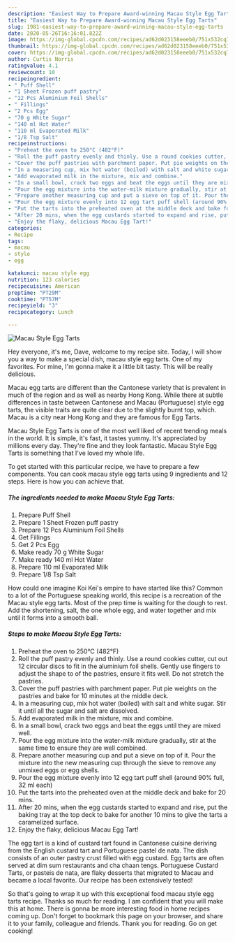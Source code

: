```yaml
---
description: "Easiest Way to Prepare Award-winning Macau Style Egg Tarts"
title: "Easiest Way to Prepare Award-winning Macau Style Egg Tarts"
slug: 1981-easiest-way-to-prepare-award-winning-macau-style-egg-tarts
date: 2020-05-26T16:16:01.822Z
image: https://img-global.cpcdn.com/recipes/ad62d023158eeeb0/751x532cq70/macau-style-egg-tarts-recipe-main-photo.jpg
thumbnail: https://img-global.cpcdn.com/recipes/ad62d023158eeeb0/751x532cq70/macau-style-egg-tarts-recipe-main-photo.jpg
cover: https://img-global.cpcdn.com/recipes/ad62d023158eeeb0/751x532cq70/macau-style-egg-tarts-recipe-main-photo.jpg
author: Curtis Norris
ratingvalue: 4.1
reviewcount: 10
recipeingredient:
- " Puff Shell"
- "1 Sheet Frozen puff pastry"
- "12 Pcs Aluminium Foil Shells"
- " Fillings"
- "2 Pcs Egg"
- "70 g White Sugar"
- "140 ml Hot Water"
- "110 ml Evaporated Milk"
- "1/8 Tsp Salt"
recipeinstructions:
- "Preheat the oven to 250°C (482°F)"
- "Roll the puff pastry evenly and thinly. Use a round cookies cutter, cut out 12 circular discs to fit in the aluminium foil shells. Gently use fingers to adjust the shape to of the pastries, ensure it fits well. Do not stretch the pastries."
- "Cover the puff pastries with parchment paper. Put pie weights on the pastries and bake for 10 minutes at the middle deck."
- "In a measuring cup, mix hot water (boiled) with salt and white sugar. Stir it until all the sugar and salt are dissolved."
- "Add evaporated milk in the mixture, mix and combine."
- "In a small bowl, crack two eggs and beat the eggs until they are mixed well."
- "Pour the egg mixture into the water-milk mixture gradually, stir at the same time to ensure they are well combined."
- "Prepare another measuring cup and put a sieve on top of it. Pour the mixture into the new measuring cup through the sieve to remove any unmixed eggs or egg shells."
- "Pour the egg mixture evenly into 12 egg tart puff shell (around 90% full, 32 ml each)"
- "Put the tarts into the preheated oven at the middle deck and bake for 20 mins."
- "After 20 mins, when the egg custards started to expand and rise, put the baking tray at the top deck to bake for another 10 mins to give the tarts a caramelized surface."
- "Enjoy the flaky, delicious Macau Egg Tart!"
categories:
- Recipe
tags:
- macau
- style
- egg

katakunci: macau style egg 
nutrition: 123 calories
recipecuisine: American
preptime: "PT29M"
cooktime: "PT57M"
recipeyield: "3"
recipecategory: Lunch

---
```



![Macau Style Egg Tarts](https://img-global.cpcdn.com/recipes/ad62d023158eeeb0/751x532cq70/macau-style-egg-tarts-recipe-main-photo.jpg)

Hey everyone, it's me, Dave, welcome to my recipe site. Today, I will show you a way to make a special dish, macau style egg tarts. One of my favorites. For mine, I'm gonna make it a little bit tasty. This will be really delicious.

Macau egg tarts are different than the Cantonese variety that is prevalent in much of the region and as well as nearby Hong Kong. While there at subtle differences in taste between Cantonese and Macau (Portuguese) style egg tarts, the visible traits are quite clear due to the slightly burnt top, which. Macau is a city near Hong Kong and they are famous for Egg Tarts.

Macau Style Egg Tarts is one of the most well liked of recent trending meals in the world. It is simple, it's fast, it tastes yummy. It's appreciated by millions every day. They're fine and they look fantastic. Macau Style Egg Tarts is something that I've loved my whole life.


To get started with this particular recipe, we have to prepare a few components. You can cook macau style egg tarts using 9 ingredients and 12 steps. Here is how you can achieve that.

<!--inarticleads1-->

##### The ingredients needed to make Macau Style Egg Tarts:

1. Prepare  Puff Shell
1. Prepare 1 Sheet Frozen puff pastry
1. Prepare 12 Pcs Aluminium Foil Shells
1. Get  Fillings
1. Get 2 Pcs Egg
1. Make ready 70 g White Sugar
1. Make ready 140 ml Hot Water
1. Prepare 110 ml Evaporated Milk
1. Prepare 1/8 Tsp Salt


How could one imagine Koi Kei&#39;s empire to have started like this? Common to a lot of the Portuguese speaking world, this recipe is a recreation of the Macau style egg tarts. Most of the prep time is waiting for the dough to rest. Add the shortening, salt, the one whole egg, and water together and mix until it forms into a smooth ball. 

<!--inarticleads2-->

##### Steps to make Macau Style Egg Tarts:

1. Preheat the oven to 250°C (482°F)
1. Roll the puff pastry evenly and thinly. Use a round cookies cutter, cut out 12 circular discs to fit in the aluminium foil shells. Gently use fingers to adjust the shape to of the pastries, ensure it fits well. Do not stretch the pastries.
1. Cover the puff pastries with parchment paper. Put pie weights on the pastries and bake for 10 minutes at the middle deck.
1. In a measuring cup, mix hot water (boiled) with salt and white sugar. Stir it until all the sugar and salt are dissolved.
1. Add evaporated milk in the mixture, mix and combine.
1. In a small bowl, crack two eggs and beat the eggs until they are mixed well.
1. Pour the egg mixture into the water-milk mixture gradually, stir at the same time to ensure they are well combined.
1. Prepare another measuring cup and put a sieve on top of it. Pour the mixture into the new measuring cup through the sieve to remove any unmixed eggs or egg shells.
1. Pour the egg mixture evenly into 12 egg tart puff shell (around 90% full, 32 ml each)
1. Put the tarts into the preheated oven at the middle deck and bake for 20 mins.
1. After 20 mins, when the egg custards started to expand and rise, put the baking tray at the top deck to bake for another 10 mins to give the tarts a caramelized surface.
1. Enjoy the flaky, delicious Macau Egg Tart!


The egg tart is a kind of custard tart found in Cantonese cuisine deriving from the English custard tart and Portuguese pastel de nata. The dish consists of an outer pastry crust filled with egg custard. Egg tarts are often served at dim sum restaurants and cha chaan tengs. Portuguese Custard Tarts, or pasteis de nata, are flaky desserts that migrated to Macau and became a local favorite. Our recipe has been extensively tested! 

So that's going to wrap it up with this exceptional food macau style egg tarts recipe. Thanks so much for reading. I am confident that you will make this at home. There is gonna be more interesting food in home recipes coming up. Don't forget to bookmark this page on your browser, and share it to your family, colleague and friends. Thank you for reading. Go on get cooking!
